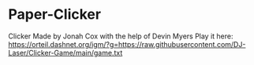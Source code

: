 # Paper-Clicker
Clicker Made by Jonah Cox with the help of Devin Myers
Play it here: https://orteil.dashnet.org/igm/?g=https://raw.githubusercontent.com/DJ-Laser/Clicker-Game/main/game.txt
